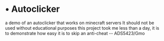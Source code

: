 # • Autoclicker
a demo of an autoclicker that works on minecraft servers
It should not be used without educational purposes
this project took me less than a day, it is to demonstrate how easy it is to skip an anti-cheat
-- ADS5423/Gmo
